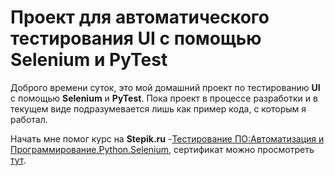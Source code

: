 # Проект для автоматического тестирования UI с помощью Selenium и PyTest

Доброго времени суток, это мой домашний проект по тестированию **UI** с помощью **Selenium** и **PyTest**. Пока проект в процессе разработки и в текущем виде подразумевается лишь как пример кода, с которым я работал. 

Начать мне помог курс на **Stepik.ru** -[Тестирование ПО:Автоматизация и Программирование.Python.Selenium](https://stepik.org/course/120491), сертификат можно просмотреть [тут](https://stepik.org/cert/2242336).
